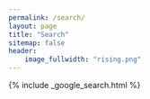 ```yaml
---
permalink: /search/
layout: page
title: "Search"
sitemap: false
header:
    image_fullwidth: "rising.png"
---
```


{% include _google_search.html %}

